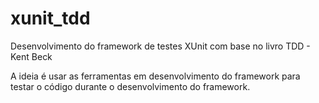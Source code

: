 # xunit_tdd
Desenvolvimento do framework de testes XUnit com base no livro TDD - Kent Beck

A ideia é usar as ferramentas em desenvolvimento do framework para testar o código durante o desenvolvimento do framework.
